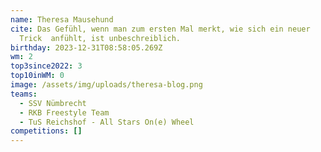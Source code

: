 ```yaml
---
name: Theresa Mausehund
cite: Das Gefühl, wenn man zum ersten Mal merkt, wie sich ein neuer
  Trick  anfühlt, ist unbeschreiblich.
birthday: 2023-12-31T08:58:05.269Z
wm: 2
top3since2022: 3
top10inWM: 0
image: /assets/img/uploads/theresa-blog.png
teams:
  - SSV Nümbrecht
  - RKB Freestyle Team
  - TuS Reichshof - All Stars On(e) Wheel
competitions: []
---
```

